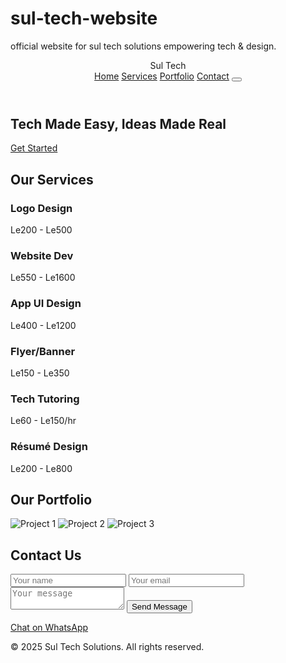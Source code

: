 # sul-tech-website
official website for sul tech solutions empowering tech &amp; design.
<!DOCTYPE html>
<html lang="en">
<head>
  <meta charset="UTF-8" />
  <meta name="viewport" content="width=device-width, initial-scale=1.0"/>
  <title>Sul Tech Solutions</title>
  <link rel="stylesheet" href="style.css"/>
  <script defer src="script.js"></script>
  <link rel="stylesheet" href="https://cdnjs.cloudflare.com/ajax/libs/font-awesome/6.4.0/css/all.min.css">
</head>
<body>
  <header>
    <div class="logo">Sul Tech</div>
    <nav>
      <a href="#home">Home</a>
      <a href="#services">Services</a>
      <a href="#portfolio">Portfolio</a>
      <a href="#contact">Contact</a>
      <button id="toggle-theme"><i class="fas fa-moon"></i></button>
    </nav>
  </header>

  <section id="home" class="hero">
    <h1>Tech Made Easy, Ideas Made Real</h1>
    <a href="#contact" class="btn">Get Started</a>
  </section>

  <section id="services" class="section">
    <h2>Our Services</h2>
    <div class="cards">
      <div class="card"><i class="fas fa-pen-nib"></i><h3>Logo Design</h3><p>Le200 - Le500</p></div>
      <div class="card"><i class="fas fa-code"></i><h3>Website Dev</h3><p>Le550 - Le1600</p></div>
      <div class="card"><i class="fas fa-mobile-alt"></i><h3>App UI Design</h3><p>Le400 - Le1200</p></div>
      <div class="card"><i class="fas fa-image"></i><h3>Flyer/Banner</h3><p>Le150 - Le350</p></div>
      <div class="card"><i class="fas fa-chalkboard-teacher"></i><h3>Tech Tutoring</h3><p>Le60 - Le150/hr</p></div>
      <div class="card"><i class="fas fa-file-alt"></i><h3>Résumé Design</h3><p>Le200 - Le800</p></div>
    </div>
  </section>

  <section id="portfolio" class="section">
    <h2>Our Portfolio</h2>
    <div class="portfolio">
      <img src="https://via.placeholder.com/250x150" alt="Project 1"/>
      <img src="https://via.placeholder.com/250x150" alt="Project 2"/>
      <img src="https://via.placeholder.com/250x150" alt="Project 3"/>
    </div>
  </section>

  <section id="contact" class="section">
    <h2>Contact Us</h2>
    <form action="https://formspree.io/f/your-id" method="POST">
      <input type="text" name="name" placeholder="Your name" required>
      <input type="email" name="_replyto" placeholder="Your email" required>
      <textarea name="message" placeholder="Your message" required></textarea>
      <button type="submit">Send Message</button>
    </form>
    <a class="whatsapp" href="https://wa.me/232XXXXXXXXX" target="_blank"><i class="fab fa-whatsapp"></i> Chat on WhatsApp</a>
  </section>

  <footer>
    <p>&copy; 2025 Sul Tech Solutions. All rights reserved.</p>
  </footer>
</body>
</html>
